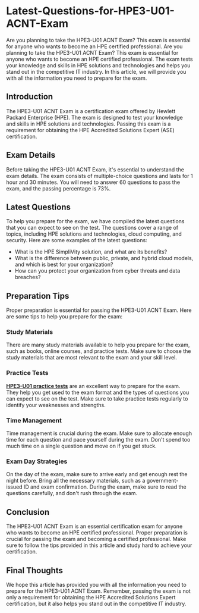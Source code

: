 # Latest-Questions-for-HPE3-U01-ACNT-Exam
Are you planning to take the HPE3-U01 ACNT Exam? This exam is essential for anyone who wants to become an HPE certified professional.
Are you planning to take the HPE3-U01 ACNT Exam? This exam is essential for anyone who wants to become an HPE certified professional. The exam tests your knowledge and skills in HPE solutions and technologies and helps you stand out in the competitive IT industry. In this article, we will provide you with all the information you need to prepare for the exam.

## Introduction

The HPE3-U01 ACNT Exam is a certification exam offered by Hewlett Packard Enterprise (HPE). The exam is designed to test your knowledge and skills in HPE solutions and technologies. Passing this exam is a requirement for obtaining the HPE Accredited Solutions Expert (ASE) certification.

## Exam Details

Before taking the HPE3-U01 ACNT Exam, it's essential to understand the exam details. The exam consists of multiple-choice questions and lasts for 1 hour and 30 minutes. You will need to answer 60 questions to pass the exam, and the passing percentage is 73%. 

## Latest Questions

To help you prepare for the exam, we have compiled the latest questions that you can expect to see on the test. The questions cover a range of topics, including HPE solutions and technologies, cloud computing, and security. Here are some examples of the latest questions:

- What is the HPE SimpliVity solution, and what are its benefits?
- What is the difference between public, private, and hybrid cloud models, and which is best for your organization?
- How can you protect your organization from cyber threats and data breaches?

## Preparation Tips

Proper preparation is essential for passing the HPE3-U01 ACNT Exam. Here are some tips to help you prepare for the exam:

### Study Materials

There are many study materials available to help you prepare for the exam, such as books, online courses, and practice tests. Make sure to choose the study materials that are most relevant to the exam and your skill level.

### Practice Tests

**[HPE3-U01 practice tests](https://www.dumpsinfo.com/exam/hpe3-u01/)** are an excellent way to prepare for the exam. They help you get used to the exam format and the types of questions you can expect to see on the test. Make sure to take practice tests regularly to identify your weaknesses and strengths.

### Time Management

Time management is crucial during the exam. Make sure to allocate enough time for each question and pace yourself during the exam. Don't spend too much time on a single question and move on if you get stuck.

### Exam Day Strategies

On the day of the exam, make sure to arrive early and get enough rest the night before. Bring all the necessary materials, such as a government-issued ID and exam confirmation. During the exam, make sure to read the questions carefully, and don't rush through the exam.

## Conclusion

The HPE3-U01 ACNT Exam is an essential certification exam for anyone who wants to become an HPE certified professional. Proper preparation is crucial for passing the exam and becoming a certified professional. Make sure to follow the tips provided in this article and study hard to achieve your certification.

## Final Thoughts

We hope this article has provided you with all the information you need to prepare for the HPE3-U01 ACNT Exam. Remember, passing the exam is not only a requirement for obtaining the HPE Accredited Solutions Expert certification, but it also helps you stand out in the competitive IT industry.
